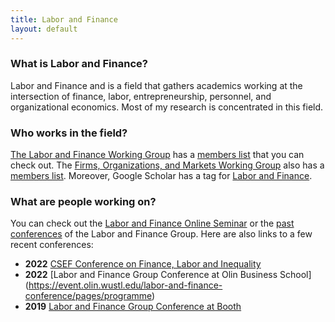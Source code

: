 ```yaml
---
title: Labor and Finance
layout: default
---
```


### What is Labor and Finance?

Labor and Finance and is a field that gathers academics working at the intersection of finance, labor, entrepreneurship, personnel, and organizational economics. Most of my research is concentrated in this field.

### Who works in the field?

[The Labor and Finance Working Group](https://sites.google.com/site/laborandfinancegroup/) has a [members list](https://sites.google.com/site/laborandfinancegroup/home/membership) that you can check out. The [Firms, Organizations, and Markets Working Group](https://sites.google.com/site/uscfom/finance-organizations-and-markets-fom-research-group) also has a [members list](https://sites.google.com/site/uscfom/members). Moreover, Google Scholar has a tag for [Labor and Finance](https://scholar.google.com/citations?view_op=search_authors&hl=en&mauthors=label:labor_and_finance).

### What are people working on?

You can check out the [Labor and Finance Online Seminar](https://sites.google.com/view/lfos) or the [past conferences](https://sites.google.com/site/laborandfinancegroup/home/past-conferences) of the Labor and Finance Group. Here are also links to a few recent conferences:

* **2022** [CSEF Conference on Finance, Labor and Inequality](https://csef.it/2022/conference-on-finance-labor-and-inequality-capri-17-18-june-2022/)
* **2022** [Labor and Finance Group Conference at Olin Business School] (https://event.olin.wustl.edu/labor-and-finance-conference/pages/programme)
* **2019** [Labor and Finance Group Conference at Booth](https://research.chicagobooth.edu/famamiller/labor-and-finance-group-conference)